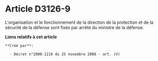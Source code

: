 # Article D3126-9

L'organisation et le fonctionnement de la direction de la protection et de la sécurité de la défense sont fixés par arrêté du
ministre de la défense.

**Liens relatifs à cet article**

	**Créé par**:

	  - Décret n°2008-1219 du 25 novembre 2008 - art. (V)
